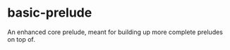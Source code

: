 basic-prelude
=============

An enhanced core prelude, meant for building up more complete preludes on top of.